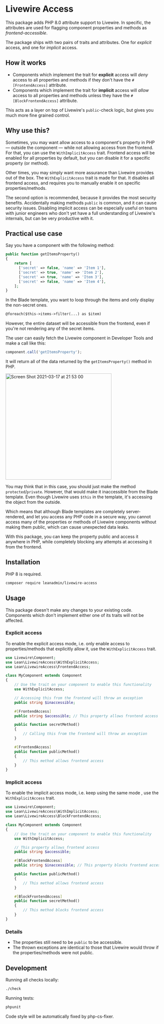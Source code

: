 # Livewire Access

This package adds PHP 8.0 attribute support to Livewire. In specific, the attributes are used for flagging component properties and methods as *frontend-accessible*.

The package ships with two pairs of traits and attributes. One for *explicit* access, and one for *implicit* access.

## How it works

- Components which implement the trait for **explicit** access will *deny* access to all properties and methods if they don't have the `#[FrontendAccess]` attribute.
- Components which implement the trait for **implicit** access will *allow* access to all properties and methods unless they have the `#[BlockFrontendAccess]` attribute.

This acts as a layer on top of Livewire's `public`-check logic, but gives you much more fine grained control.

## Why use this?

Sometimes, you may want allow access to a component's property in PHP — outside the component — while not allowing access from the frontend. For that, you can use the `WithImplicitAccess` trait. Frontend access will be enabled for all properties by default, but you can disable it for a specific property (or method).

Other times, you may simply want more assurance than Livewire provides out of the box. The `WithExplicitAccess` trait is made for that. It disables all frontend access, and requires you to manually enable it on specific properties/methods.

The second option is recommended, because it provides the most security benefits. Accidentally making methods `public` is common, and it can cause security issues. Disabling implicit access can be especially useful on teams with junior engineers who don't yet have a full understanding of Livewire's internals, but can be very productive with it.

## Practical use case

Say you have a component with the following method:

```php
public function getItemsProperty()
{
    return [
      ['secret' => false, 'name' => 'Item 1'],
      ['secret' => true, 'name' => 'Item 2'],
      ['secret' => true, 'name' => 'Item 3'],
      ['secret' => false, 'name' => 'Item 4'],
    ];
}
```

In the Blade template, you want to loop through the items and only display the non-secret ones.

```html
@foreach($this->items->filter(...) as $item)
```

However, the entire dataset will be accessible from the frontend, even if you're not rendering any of the secret items.

The user can easily fetch the Livewire component in Developer Tools and make a call like this:

```js
component.call('getItemsProperty');
```

It will return all of the data returned by the `getItemsProperty()` method in PHP.

<img width="348" alt="Screen Shot 2021-03-17 at 21 53 00" src="https://user-images.githubusercontent.com/33033094/111536933-26f87680-876b-11eb-98c5-8b7f40f1a5de.png">

You may think that in this case, you should just make the method `protected`/`private`. However, that would make it inaccessible from the Blade template. Even though Livewire uses `$this` in the template, it's accessing the object from the outside.

Which means that although Blade templates are completely server-rendered, and let you access any PHP code in a secure way, you cannot access many of the properties or methods of Livewire components without making them public, which can cause unexpected data leaks.

With this package, you can keep the property public and access it anywhere in PHP, while completely blocking any attempts at accessing it from the frontend.

## Installation

PHP 8 is required.

```sh
composer require leanadmin/livewire-access
```

## Usage

This package doesn't make any changes to your existing code. Components which don't implement either one of its traits will not be affected.

### Explicit access

To enable the explicit access mode, i.e. only enable access to properties/methods that explicitly allow it, use the `WithExplicitAccess` trait.

```php
use Livewire\Component;
use Lean\LivewireAccess\WithExplicitAccess;
use Lean\LivewireAccess\FrontendAccess;

class MyComponent extends Component
{
    // Use the trait on your component to enable this functionality
    use WithExplicitAccess;

    // Accessing this from the frontend will throw an exception
    public string $inaccessible;

    #[FrontendAccess]
    public string $accessible; // This property allows frontend access

    public function secretMethod()
    {
        // Calling this from the frontend will throw an exception
    }

    #[FrontendAccess]
    public function publicMethod()
    {
        // This method allows frontend access
    }
}
```

### Implicit access

To enable the implicit access mode, i.e. keep using the same mode , use the `WithExplicitAccess` trait.

```php
use Livewire\Component;
use Lean\LivewireAccess\WithImplicitAccess;
use Lean\LivewireAccess\BlockFrontendAccess;

class MyComponent extends Component
{
    // Use the trait on your component to enable this functionality
    use WithImplicitAccess;

    // This property allows frontend access
    public string $accessible;

    #[BlockFrontendAccess]
    public string $inaccessible; // This property blocks frontend access

    public function publicMethod()
    {
        // This method allows frontend access
    }

    #[BlockFrontendAccess]
    public function secretMethod()
    {
        // This method blocks frontend access
    }
}
```

### Details

- The properties still need to be `public` to be accessible.
- The thrown exceptions are identical to those that Livewire would throw if the properties/methods were not public.

## Development

Running all checks locally:

```sh
./check
```

Running tests:

```sh
phpunit
```

Code style will be automatically fixed by php-cs-fixer.
